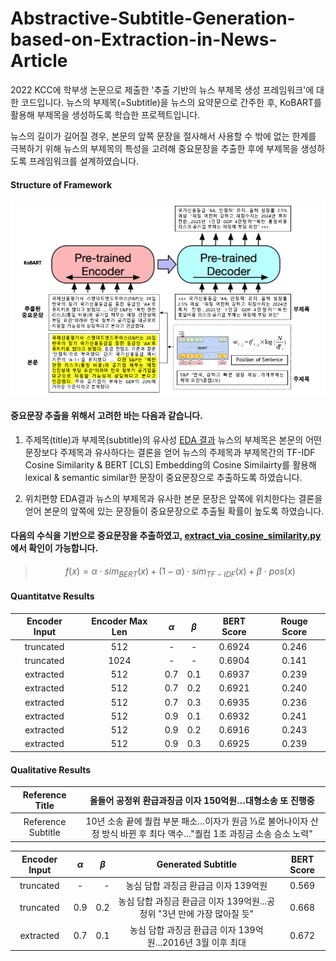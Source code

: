 # Abstractive-Subtitle-Generation-based-on-Extraction-in-News-Article

2022 KCC에 학부생 논문으로 제출한 '추출 기반의 뉴스 부제목 생성 프레임워크'에 대한 코드입니다.
뉴스의 부제목(=Subtitle)을 뉴스의 요약문으로 간주한 후, KoBART를 활용해 부제목을 생성하도록 학습한 프로젝트입니다.

뉴스의 길이가 길어질 경우, 본문의 앞쪽 문장을 절사해서 사용할 수 밖에 없는 한계를 극복하기 위해
뉴스의 부제목의 특성을 고려해 중요문장을 추출한 후에 부제목을 생성하도록 프레임워크를 설계하였습니다.

#### Structure of Framework

![image](./src/framework.png)

#### 중요문장 추출을 위해서 고려한 바는 다음과 같습니다.

1. 주제목(title)과 부제목(subtitle)의 유사성
  [EDA 결과](https://github.com/Lainshower/Abstractive-Subtitle-Generation-based-on-Extraction-in-News-Article/blob/main/dataset/data_analysis.ipynb) 뉴스의 부제목은 본문의 어떤문장보다 주제목과 유사하다는 결론을 얻어 
  뉴스의 주제목과 부제목간의 TF-IDF Cosine Similarity & BERT [CLS] Embedding의 Cosine Similairty를 활용해 lexical & semantic similar한 문장이 중요문장으로 추출하도록 하였습니다.

2. 위치편향
  EDA결과 뉴스의 부제목과 유사한 본문 문장은 앞쪽에 위치한다는 결론을 얻어 
  본문의 앞쪽에 있는 문장들이 중요문장으로 추출될 확률이 높도록 하였습니다.
 
 #### 다음의 수식을 기반으로 중요문장을 추출하였고, [extract_via_cosine_similarity.py](https://github.com/Lainshower/Abstractive-Subtitle-Generation-based-on-Extraction-in-News-Article/blob/main/src/extract_via_cosine_similarity.py) 에서 확인이 가능합니다.
 
 > $$ f(x) = \alpha \cdot sim_{BERT}(x) + (1-\alpha) \cdot sim_{TF-IDF}(x) + \beta \cdot pos(x) $$ 
 
 #### Quantitatve Results

| Encoder Input | Encoder Max Len | $$ \alpha $$ | $$ \beta $$ | BERT Score | Rouge Score |
|:---:|:---:|:---:|:---:|:---:|:---:|
|truncated|	512 |	- |	-	| 0.6924 | 0.246 |
|truncated|	1024 |	-	| -	| 0.6904 |0.141 |
|extracted|	512 |	0.7 |	0.1 |	0.6937 |	0.239 |
|extracted|	512 |	0.7 |	0.2 |	0.6921 |	0.240 |
|extracted|	512 | 0.7 |	0.3 |	0.6935 |	0.236 |
|extracted|	512 |	0.9 |	0.1 |	0.6932 |	0.241 |
|extracted|	512 |	0.9 |	0.2 |	0.6916 |	0.243 |
|extracted|	512 |	0.9 |	0.3 |	0.6925 |	0.239 |

 #### Qualitative Results 

| Reference Title |	올들어 공정위 환급과징금 이자 150억원…대형소송 또 진행중 |
|:---:|:---:|
| Reference Subtitle | 10년 소송 끝에 퀄컴 부분 패소…이자가 원금 ⅓로 불어나이자 산정 방식 바뀐 후 최다 액수…"퀄컴 1조 과징금 소송 승소 노력" |
  
| Encoder Input | $$ \alpha $$ | $$ \beta $$ | Generated Subtitle | BERT Score |
|:---:|:---:|---:|:---:|:---:|
|truncated|	- |	-	| 농심 담합 과징금 환급금 이자 139억원 | 0.569 |
|truncated|	0.9	| 0.2	| 농심 담합 과징금 환급금 이자 139억원...공정위 "3년 만에 가장 많아질 듯" | 0.668 |
|extracted| 0.7 |	0.1 |	농심 담합 과징금 환급금 이자 139억원...2016년 3월 이후 최대 |	0.672 | 
 

